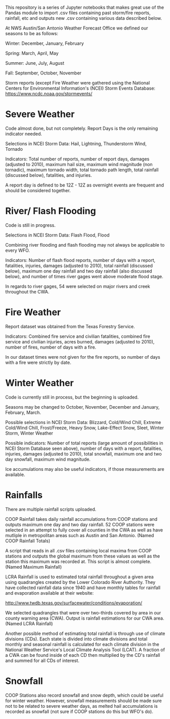 This repository is a series of Jupyter notebooks that makes great use of the Pandas module to import .csv files containing past
storm/fire reports, rainfall, etc and outputs new .csv containing various data described below.

At NWS Austin/San Antonio Weather Forecast Office we defined our seasons to be as follows:

Winter: December, January, February

Spring: March, April, May

Summer: June, July, August

Fall: September, October, November

Storm reports (except Fire Weather were gathered using the National Centers for Environmental Information's (NCEI) 
Storm Events Database: https://www.ncdc.noaa.gov/stormevents/


# Severe Weather

Code almost done, but not completely. Report Days is the only remaining indicator needed.

Selections in NCEI Storm Data: Hail, Lightning, Thunderstorm Wind, Tornado

Indicators: Total number of reports, number of report days, damages (adjusted to 2010), maximum hail size, maximum wind magnitude 
(non tornadic), maximum tornado width, total tornado path length, total rainfall (discussed below), fatalities, and injuries. 

A report day is defined to be 12Z - 12Z as overnight events are frequent and should be considered together. 

# River/ Flash Flooding

Code is still in progress.

Selections in NCEI Storm Data: Flash Flood, Flood

Combining river flooding and flash flooding may not always be applicable to every WFO. 

Indicators: Number of flash flood reports, number of days with a report, fatalities, injuries, damages (adjusted to 2010), total
rainfall (discussed below), maximum one day rainfall and two day rainfall (also discussed below), and number of times river 
gages went above moderate flood stage. 

In regards to river gages, 54 were selected on major rivers and creek throughout the CWA. 

# Fire Weather

Report dataset was obtained from the Texas Forestry Service. 

Indicators: Combined fire service and civilian fatalities, combined fire service and civilian injuries, acres burned, damages 
(adjusted to 2010), number of fires, number of days with a fire. 

In our dataset times were not given for the fire reports, so number of days with a fire were strictly by date.

# Winter Weather 

Code is currently still in process, but the beginning is uploaded. 

Seasons may be changed to October, November, December and January, February, March. 

Possible selections in NCEI Storm Data: Blizzard, Cold/Wind Chill, Extreme Cold/Wind Chill, Frost/Freeze, Heavy Snow, 
Lake-Effect Snow, Sleet, Winter Storm, Winter Weather

Possible indicators: Number of total reports (large amount of possibilities in NCEI Storm Database seen above), number of days 
with a report, fatalities, injuries, damages (adjusted to 2010), total snowfall, maximum one and two day snowfall, maximum wind
magnitude. 

Ice accumulations may also be useful indicators, if those measurements are available. 

# Rainfalls

There are multiple rainfall scripts uploaded. 

COOP Rainfall takes daily rainfall accumulations from COOP stations and outputs maximum one day and two day rainfall. 52 COOP 
stations were selected in an attempt to fully cover all counties in the CWA as well as have mutliple in metropolitan areas such 
as Austin and San Antonio. (Named COOP Rainfall Totals)

A script that reads in all .csv files containing local maxima from COOP stations and outputs the global maximum from these values
as well as the station this maximum was recorded at. This script is almost complete. (Named Maximum Rainfall)

LCRA Rainfall is used to estimated total rainfall throughout a given area using quadrangles created by the Lower Colorado River
Authority. 
They have collected rainfall data since 1940 and have monthly tables for rainfall and evaporation available at their website: 

http://www.twdb.texas.gov/surfacewater/conditions/evaporation/

We selected quadrangles that were over two-thirds covered by area in our county warning area (CWA). Output is rainfall estimations 
for our CWA area. (Named LCRA Rainfall)

Another possible method of estimating total rainfall is through use of climate divisions (CDs). Each state is divided into climate
divisions and total monthly and seasonal rainfall is calculated for each climate division in the National Weather Service's Local
Climate Analysis Tool (LCAT). A fraction of a CWA can be found inside of each CD then multiplied by the CD's rainfall and summed 
for all CDs of interest. 

# Snowfall

COOP Stations also record snowfall and snow depth, which could be useful for winter weather. However, snowfall measurements should 
be  made sure not to be related to severe weather days, as melted hail accumulations is recorded as snowfall (not sure if COOP 
stations do this but WFO's do). 
